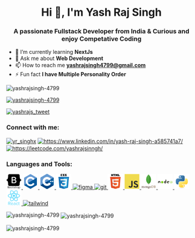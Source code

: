 <h1 align="center">Hi 👋, I'm Yash Raj Singh</h1>
<h3 align="center">A passionate Fullstack Developer from India & Curious and enjoy Competative Coding</h3>

- 🌱 I’m currently learning **NextJs**
- 💬 Ask me about **Web Development**
- 📫 How to reach me **yashrajsingh4799@gmail.com**
- ⚡ Fun fact **I have Multiple Personality Order**

<p align="left"> <img src="https://komarev.com/ghpvc/?username=yashrajsingh-4799&label=Profile%20views&color=0e75b6&style=flat" alt="yashrajsingh-4799" /> </p>

<p align="left"> <a href="https://github.com/ryo-ma/github-profile-trophy"><img src="https://github-profile-trophy.vercel.app/?username=yashrajsingh-4799" alt="yashrajsingh-4799" /></a> </p>

<p align="left"> <a href="https://twitter.com/yashrajs_tweet" target="blank"><img src="https://img.shields.io/twitter/follow/yashrajs_tweet?logo=twitter&style=for-the-badge" alt="yashrajs_tweet" /></a> </p>

<h3 align="left">Connect with me:</h3>
<p align="left">
<a href="https://twitter.com/yashrajs_tweet" target="blank"><img align="center" src="https://raw.githubusercontent.com/rahuldkjain/github-profile-readme-generator/master/src/images/icons/Social/twitter.svg" alt="yr_singhx" height="30" width="40" /></a>
<a href="https://linkedin.com/in/https://www.linkedin.com/in/yashrajsinngh/" target="blank"><img align="center" src="https://raw.githubusercontent.com/rahuldkjain/github-profile-readme-generator/master/src/images/icons/Social/linked-in-alt.svg" alt="https://www.linkedin.com/in/yash-raj-singh-a585741a7/" height="30" width="40" /></a>
<a href="https://www.leetcode.com/https://leetcode.com/yashrajsinngh/" target="blank"><img align="center" src="https://raw.githubusercontent.com/rahuldkjain/github-profile-readme-generator/master/src/images/icons/Social/leet-code.svg" alt="https://leetcode.com/yashrajsinngh/" height="30" width="40" /></a>
</p>

<h3 align="left">Languages and Tools:</h3>
<p align="left"> <a href="https://getbootstrap.com" target="_blank" rel="noreferrer"> <img src="https://raw.githubusercontent.com/devicons/devicon/master/icons/bootstrap/bootstrap-plain-wordmark.svg" alt="bootstrap" width="40" height="40"/> </a> <a href="https://www.cprogramming.com/" target="_blank" rel="noreferrer"> <img src="https://raw.githubusercontent.com/devicons/devicon/master/icons/c/c-original.svg" alt="c" width="40" height="40"/> </a> <a href="https://www.w3schools.com/cpp/" target="_blank" rel="noreferrer"> <img src="https://raw.githubusercontent.com/devicons/devicon/master/icons/cplusplus/cplusplus-original.svg" alt="cplusplus" width="40" height="40"/> </a> <a href="https://www.w3schools.com/css/" target="_blank" rel="noreferrer"> <img src="https://raw.githubusercontent.com/devicons/devicon/master/icons/css3/css3-original-wordmark.svg" alt="css3" width="40" height="40"/> </a> <a href="https://www.figma.com/" target="_blank" rel="noreferrer"> <img src="https://www.vectorlogo.zone/logos/figma/figma-icon.svg" alt="figma" width="40" height="40"/> </a> <a href="https://git-scm.com/" target="_blank" rel="noreferrer"> <img src="https://www.vectorlogo.zone/logos/git-scm/git-scm-icon.svg" alt="git" width="40" height="40"/> </a> <a href="https://www.w3.org/html/" target="_blank" rel="noreferrer"> <img src="https://raw.githubusercontent.com/devicons/devicon/master/icons/html5/html5-original-wordmark.svg" alt="html5" width="40" height="40"/> </a> <a href="https://developer.mozilla.org/en-US/docs/Web/JavaScript" target="_blank" rel="noreferrer"> <img src="https://raw.githubusercontent.com/devicons/devicon/master/icons/javascript/javascript-original.svg" alt="javascript" width="40" height="40"/> </a> <a href="https://www.mongodb.com/" target="_blank" rel="noreferrer"> <img src="https://raw.githubusercontent.com/devicons/devicon/master/icons/mongodb/mongodb-original-wordmark.svg" alt="mongodb" width="40" height="40"/> </a> <a href="https://nodejs.org" target="_blank" rel="noreferrer"> <img src="https://raw.githubusercontent.com/devicons/devicon/master/icons/nodejs/nodejs-original-wordmark.svg" alt="nodejs" width="40" height="40"/> </a> <a href="https://www.python.org" target="_blank" rel="noreferrer"> <img src="https://raw.githubusercontent.com/devicons/devicon/master/icons/python/python-original.svg" alt="python" width="40" height="40"/> </a> <a href="https://reactjs.org/" target="_blank" rel="noreferrer"> <img src="https://raw.githubusercontent.com/devicons/devicon/master/icons/react/react-original-wordmark.svg" alt="react" width="40" height="40"/> </a> <a href="https://tailwindcss.com/" target="_blank" rel="noreferrer"> <img src="https://www.vectorlogo.zone/logos/tailwindcss/tailwindcss-icon.svg" alt="tailwind" width="40" height="40"/> </a> </p>

<p><img align="left" src="https://github-readme-stats.vercel.app/api/top-langs?username=yashrajsingh-4799&show_icons=true&locale=en&layout=compact" alt="yashrajsingh-4799" /></p>

<p>&nbsp;<img align="center" src="https://github-readme-stats.vercel.app/api?username=yashrajsingh-4799&show_icons=true&locale=en" alt="yashrajsingh-4799" /></p>

<p><img align="center" src="https://github-readme-streak-stats.herokuapp.com/?user=yashrajsingh-4799&" alt="yashrajsingh-4799" /></p>
